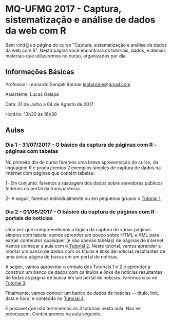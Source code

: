 # MQ-UFMG 2017 - Captura, sistematização e análise de dados da web com R

Bem vind@s à página do curso "Captura, sistematização e análise de dados da web com R". Nesta página você encontrará os tutoriais, dados, e demais materiais que utilizaremos no curso, organizados por dia.

## Informações Básicas

Professor: Leonardo Sangali Barone [leobarone@gmail.com](leobarone@gmail.com)

Assistente: Lucas Gelape

Data: 31 de Julho a 04 de Agosto de 2017

Horário: 13h30 às 16h30

## Aulas

### Dia 1 - 31/07/2017 - O básico da captura de páginas com R - páginas com tabelas

No primeiro dia do curso faremos uma breve apresentação do curso, da linguagem R e produziremos 2 exemplos simples de captura de dados na internet com páginas que contêm tabelas:

1- Em conjunto, faremos a raspagem dos dados sobre servidores públicos federais no portal da transparência.

2- A  seguir, faremos individualmente ou em pequenos grupos o [Tutorial 1](https://github.com/leobarone/mq_ufmg_17/blob/master/mq_ufmg_2017_tutorial1.Rmd).

### Dia 2 - 01/08/2017 - O básico da captura de páginas com R - portais de notícias

Uma vez que compreendemos a lógica da captura de várias páginas simples com tabela, vamos aprender um pouco sobre HTML e XML para extrair conteúdos quaisquer (e não apenas tabelas) de páginas de internet. 
Vamos começar a aula com o [Tutorial 2](https://github.com/leobarone/mq_ufmg_17/blob/master/mq_ufmg_2017_tutorial2.Rmd). Neste tutorial, vamos aprender a montar um banco de dados com os títulos e links de notícias resultantes de uma única página de busca em um portal de notícias.

A seguir, vamos aproveitar o embalo dos Tutoriais 1 e 2 e aprender a construir um banco de dados com os títulos e links de notícias resultantes de todas as página de busca em um portal de notícias. Faremos isso no [Tutorial 3](https://github.com/leobarone/mq_ufmg_17/blob/master/mq_ufmg_2017_tutorial3.Rmd).

Finalmente, vamos contruir um banco de dados de notícias -- título, link, data e hora, e conteúdo no [Tutorial 4](https://github.com/leobarone/mq_ufmg_17/blob/master/mq_ufmg_2017_tutorial4.Rmd).

É possível que não terminemos os 3 tutoriais nesta aula. Não se preocupem. Continuaremos na aula seguinte.





